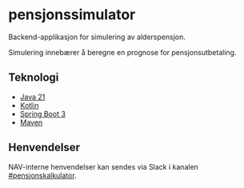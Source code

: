 # pensjonssimulator

Backend-applikasjon for simulering av alderspensjon.

Simulering innebærer å beregne en prognose for pensjonsutbetaling.

## Teknologi

* [Java 21](https://openjdk.org/projects/jdk/21/)
* [Kotlin](https://kotlinlang.org/)
* [Spring Boot 3](https://spring.io/projects/spring-boot)
* [Maven](https://maven.apache.org/)

## Henvendelser

NAV-interne henvendelser kan sendes via Slack i kanalen [#pensjonskalkulator](https://nav-it.slack.com/archives/C04M46SPSRL).
